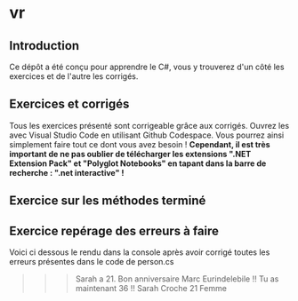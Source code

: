 # vr
## Introduction
  Ce dépôt a été conçu pour apprendre le C#, vous y trouverez d'un côté les exercices et de l'autre les corrigés.
## Exercices et corrigés
  Tous les exercices présenté sont corrigeable grâce aux corrigés. Ouvrez les avec Visual Studio Code en utilisant Github Codespace. Vous pourrez ainsi simplement faire tout ce dont vous avez besoin ! 
  __**Cependant, il est très important de ne pas oublier de télécharger les extensions ".NET Extension Pack" et "Polyglot Notebooks" en tapant dans la barre de recherche : ".net interactive" !**__
## Exercice sur les méthodes terminé
## Exercice repérage des erreurs à faire
  Voici ci dessous le rendu dans la console après avoir corrigé toutes les erreurs présentes dans le code de person.cs

>>> Sarah a 21.
>>> Bon anniversaire Marc Eurindelebile !! Tu as maintenant 36 !!
>>> Sarah
>>> Croche
>>> 21
>>> Femme
